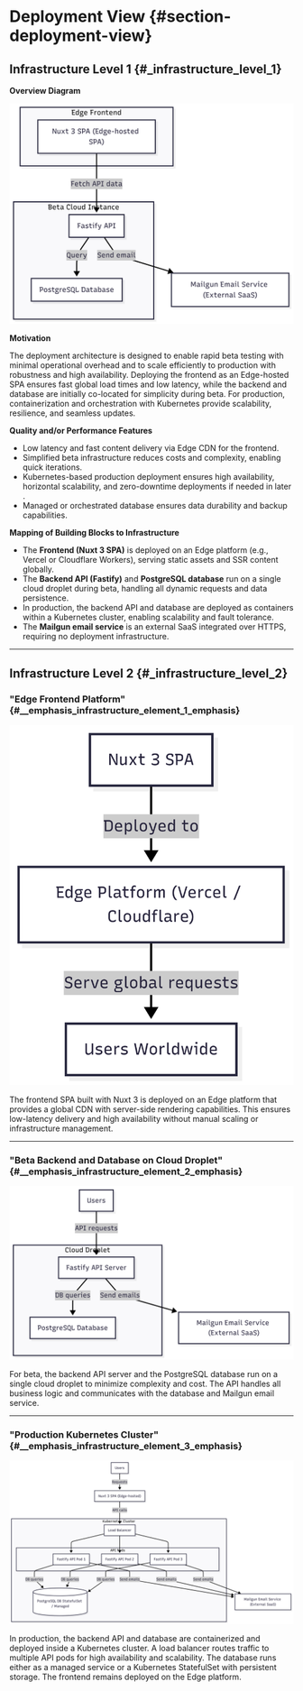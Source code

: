# Deployment View {#section-deployment-view}

## Infrastructure Level 1 {#_infrastructure_level_1}

**Overview Diagram**

![Infrastructure Level 1 Diagram](./images/OverviewDeployment.png)

**Motivation**

The deployment architecture is designed to enable rapid beta testing with minimal operational overhead and to scale efficiently to production with robustness and high availability. Deploying the frontend as an Edge-hosted SPA ensures fast global load times and low latency, while the backend and database are initially co-located for simplicity during beta. For production, containerization and orchestration with Kubernetes provide scalability, resilience, and seamless updates.

**Quality and/or Performance Features**

- Low latency and fast content delivery via Edge CDN for the frontend.
- Simplified beta infrastructure reduces costs and complexity, enabling quick iterations.
- Kubernetes-based production deployment ensures high availability, horizontal scalability, and zero-downtime deployments if needed in later .
- Managed or orchestrated database ensures data durability and backup capabilities.

**Mapping of Building Blocks to Infrastructure**

- The **Frontend (Nuxt 3 SPA)** is deployed on an Edge platform (e.g., Vercel or Cloudflare Workers), serving static assets and SSR content globally.
- The **Backend API (Fastify)** and **PostgreSQL database** run on a single cloud droplet during beta, handling all dynamic requests and data persistence.
- In production, the backend API and database are deployed as containers within a Kubernetes cluster, enabling scalability and fault tolerance.
- The **Mailgun email service** is an external SaaS integrated over HTTPS, requiring no deployment infrastructure.

---

## Infrastructure Level 2 {#_infrastructure_level_2}

### "Edge Frontend Platform" {#__emphasis_infrastructure_element_1_emphasis}

![Edge Frontend Platform Diagram](./images/DetailsFE.png)

The frontend SPA built with Nuxt 3 is deployed on an Edge platform that provides a global CDN with server-side rendering capabilities. This ensures low-latency delivery and high availability without manual scaling or infrastructure management.

---

### "Beta Backend and Database on Cloud Droplet" {#__emphasis_infrastructure_element_2_emphasis}

![Beta Backend and Database Diagram](./images/DetailsAPIDeployment.png)

For beta, the backend API server and the PostgreSQL database run on a single cloud droplet to minimize complexity and cost. The API handles all business logic and communicates with the database and Mailgun email service.

---

### "Production Kubernetes Cluster" {#__emphasis_infrastructure_element_3_emphasis}

![Production Kubernetes Cluster Diagram](./images/DetailsKubernetes.png)

In production, the backend API and database are containerized and deployed inside a Kubernetes cluster. A load balancer routes traffic to multiple API pods for high availability and scalability. The database runs either as a managed service or a Kubernetes StatefulSet with persistent storage. The frontend remains deployed on the Edge platform.

